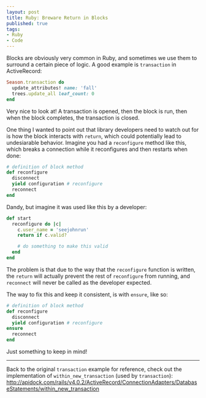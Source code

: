 ```yaml
---
layout: post
title: Ruby: Breware Return in Blocks
published: true
tags:
- Ruby
- Code
---
```


Blocks are obviously very common in Ruby, and sometimes we use them to surround
a certain piece of logic.  A good example is `transaction` in ActiveRecord:

``` ruby
Season.transaction do
  update_attributes! name: 'fall'
  trees.update_all leaf_count: 0
end
```

Very nice to look at!  A transaction is opened, then the block is run, then
when the block completes, the transaction is closed.

One thing I wanted to point out that library developers need to watch out for is
how the block interacts with `return`, which could potentially lead to
undesiarable behavior. Imagine you had a `reconfigure` method like this, which
breaks a connection while it reconfigures and then restarts when done:

``` ruby
# definition of block method
def reconfigure
  disconnect
  yield configuration # reconfigure
  reconnect
end
```

Dandy, but imagine it was used like this by a developer:

``` ruby
def start
  reconfigure do |c|
    c.user_name = 'seejohnrun'
    return if c.valid?

    # do something to make this valid
  end
end
```

The problem is that due to the way that the `reconfigure` function is written,
the `return` will actually prevent the rest of `reconfigure` from running, and
`reconnect` will never be called as the developer expected.

The way to fix this and keep it consistent, is with `ensure`, like so:

``` ruby
# definition of block method
def reconfigure
  disconnect
  yield configuration # reconfigure
ensure
  reconnect
end
```

Just something to keep in mind!

---

Back to the original `transaction` example for reference, check out the
implementation of `within_new_transaction` (used by `transaction`):
http://apidock.com/rails/v4.0.2/ActiveRecord/ConnectionAdapters/DatabaseStatements/within_new_transaction
